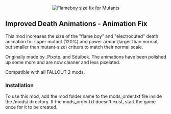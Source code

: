 <p align="center"><img src="Anim_ImprovedSMutantDeath.png" alt="Flameboy size fix for Mutants"/></p>

Improved Death Animations - Animation Fix
-----------------------------------------

This mod increases the size of the "flame boy" and "electrocuted" death animation for super mutant (120%) and power armor (larger than normal, but smaller than mutant-size) critters to match their normal scale.

Originally made by .Pixote. and Sduibek. The animations have been polished up some more and are now cleaner and less pixelated.

Compatible with all FALLOUT 2 mods.

### Installation
To use this mod, add the mod folder name to the mods_order.txt file inside the /mods/ directory. If the mods_order.txt doesn't exist, start the game once for it to be created.
